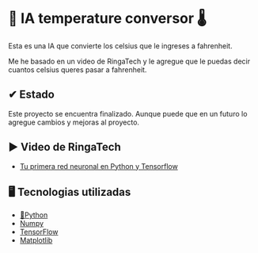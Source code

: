 # 🧠 IA temperature conversor 🌡

Esta es una IA que convierte los celsius que le ingreses a fahrenheit.

Me he basado en un video de RingaTech y le agregue que le puedas decir cuantos celsius queres pasar a fahrenheit.

## ✔ Estado

Este proyecto se encuentra finalizado. Aunque puede que en un futuro lo agregue cambios y mejoras al proyecto.

## ▶ Video de RingaTech

 - [Tu primera red neuronal en Python y Tensorflow](https://www.youtube.com/watch?v=iX_on3VxZzk&list=PLZ8REt5zt2Pn0vfJjTAPaDVSACDvnuGiG&ab_channel=RingaTech)

## 🖥 Tecnologias utilizadas

 - [🐍Python](https://www.python.org/)
 - [Numpy](https://numpy.org/)
 - [TensorFlow](https://www.tensorflow.org/learn?hl=es-419)
 - [Matplotlib](https://matplotlib.org/)
